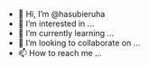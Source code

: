 - 👋 Hi, I’m @hasubieruha
- 👀 I’m interested in ...
- 🌱 I’m currently learning ...
- 💞️ I’m looking to collaborate on ...
- 📫 How to reach me ...

<!---
hasubieruha/hasubieruha is a ✨ special ✨ repository because its `README.md` (this file) appears on your GitHub profile.
You can click the Preview link to take a look at your changes.
--->
